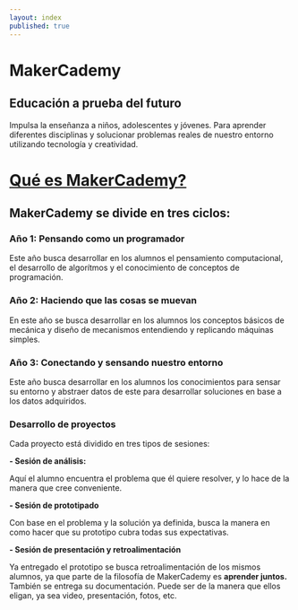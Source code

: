 ```yaml
---
layout: index
published: true
---
```


# MakerCademy

## Educación a prueba del futuro

Impulsa la enseñanza a niños, adolescentes y jóvenes. Para aprender diferentes disciplinas y solucionar problemas reales de nuestro entorno utilizando tecnología y creatividad.


# [Qué es MakerCademy?](https://makermex.github.io/Makercademy/modules/intro/makercademy/)



## MakerCademy se divide en tres ciclos:

### Año 1: Pensando como un programador

Este año busca desarrollar en los alumnos el pensamiento computacional, el desarrollo de algorítmos y el conocimiento de conceptos de programación.

### Año 2: Haciendo que las cosas se muevan
En este año se busca desarrollar en los alumnos los conceptos básicos de mecánica y diseño de mecanismos entendiendo y replicando máquinas simples.

### Año 3: Conectando y sensando nuestro entorno
Este año busca desarrollar en los alumnos los conocimientos para sensar su entorno y abstraer datos de este para desarrollar soluciones en base a los datos adquiridos.


### Desarrollo de proyectos

Cada proyecto está dividido en tres tipos de sesiones:

**- Sesión de análisis:**

Aquí el alumno encuentra el problema que él quiere resolver, y lo hace de la manera que cree conveniente.

**- Sesión de prototipado**

Con base en el problema y la solución ya definida, busca la manera en como hacer que su prototipo cubra todas sus expectativas.

**- Sesión de presentación y retroalimentación**

Ya entregado el prototipo se busca retroalimentación de los mismos alumnos, ya que parte de la filosofía de MakerCademy es **aprender juntos.** También se entrega su documentación. Puede ser de la manera que ellos eligan, ya sea video, presentación, fotos, etc.
